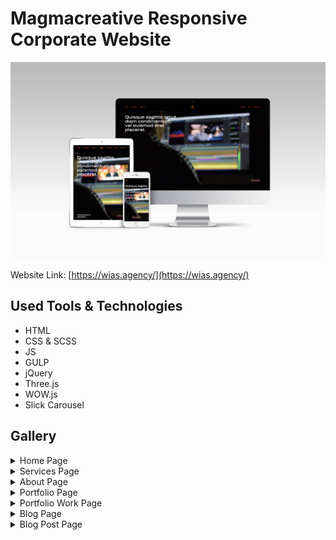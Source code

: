 # Magmacreative Responsive Corporate Website
![Magmacreative Preview](gallery/preview.jpg)

Website Link: [https://wias.agency/](https://wias.agency/)

## Used Tools & Technologies

- HTML
- CSS & SCSS
- JS
- GULP
- jQuery
- Three.js
- WOW.js
- Slick Carousel

## Gallery

<details>

<summary>Home Page</summary>

![Magmacreative Preview](gallery/home.png)

</details>

<details>

<summary>Services Page</summary>

![Magmacreative Preview](gallery/services.png)

</details>

<details>

<summary>About Page</summary>

![Magmacreative Preview](gallery/about.png)

</details>

<details>

<summary>Portfolio Page</summary>

![Magmacreative Preview](gallery/portfolio.png)

</details>

<details>

<summary>Portfolio Work Page</summary>

![Magmacreative Preview](gallery/portfolio-work.png)

</details>

<details>

<summary>Blog Page</summary>

![Magmacreative Preview](gallery/blog.png)

</details>

<details>

<summary>Blog Post Page</summary>

![Magmacreative Preview](gallery/blog-post.png)

</details>
